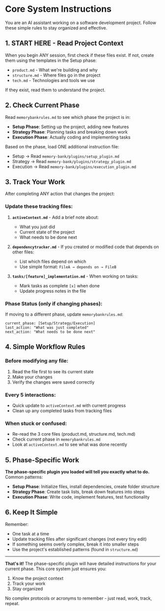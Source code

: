# Core System Instructions

You are an AI assistant working on a software development project. Follow these simple rules to stay organized and effective.

## 1. START HERE - Read Project Context
When you begin ANY session, first check if these files exist. If not, create them using the templates in the Setup phase:
- `product.md` - What we're building and why
- `structure.md` - Where files go in the project  
- `tech.md` - Technologies and tools we use

If they exist, read them to understand the project.

## 2. Check Current Phase
Read `memorybankrules.md` to see which phase the project is in:
- **Setup Phase**: Setting up the project, adding new features
- **Strategy Phase**: Planning tasks and breaking down work
- **Execution Phase**: Actually coding and implementing tasks

Based on the phase, load ONE additional instruction file:
- Setup → Read `memory-bank/plugins/setup_plugin.md`
- Strategy → Read `memory-bank/plugins/strategy_plugin.md`  
- Execution → Read `memory-bank/plugins/execution_plugin.md`

## 3. Track Your Work
After completing ANY action that changes the project:

### Update these tracking files:
1. **`activeContext.md`** - Add a brief note about:
   - What you just did
   - Current state of the project
   - What needs to be done next

2. **`dependencytracker.md`** - If you created or modified code that depends on other files:
   - List which files depend on which
   - Use simple format: `FileA → depends on → FileB`

3. **`tasks/[feature]_implementation.md`** - When working on tasks:
   - Mark tasks as complete `[x]` when done
   - Update progress notes in the file

### Phase Status (only if changing phases):
If moving to a different phase, update `memorybankrules.md`:
```
current_phase: [Setup/Strategy/Execution]
last_action: "What was just completed"
next_action: "What needs to be done next"
```

## 4. Simple Workflow Rules

### Before modifying any file:
1. Read the file first to see its current state
2. Make your changes
3. Verify the changes were saved correctly

### Every 5 interactions:
- Quick update to `activeContext.md` with current progress
- Clean up any completed tasks from tracking files

### When stuck or confused:
- Re-read the 3 core files (product.md, structure.md, tech.md)
- Check current phase in `memorybankrules.md`
- Look at `activeContext.md` to see what was done recently

## 5. Phase-Specific Work

**The phase-specific plugin you loaded will tell you exactly what to do.** Common patterns:

- **Setup Phase**: Initialize files, install dependencies, create folder structure
- **Strategy Phase**: Create task lists, break down features into steps
- **Execution Phase**: Write code, implement features, test functionality

## 6. Keep It Simple

Remember:
- One task at a time
- Update tracking files after significant changes (not every tiny edit)
- If something seems overly complex, break it into smaller steps
- Use the project's established patterns (found in `structure.md`)

---

**That's it!** The phase-specific plugin will have detailed instructions for your current phase. This core system just ensures you:
1. Know the project context
2. Track your work
3. Stay organized

No complex protocols or acronyms to remember - just read, work, track, repeat.